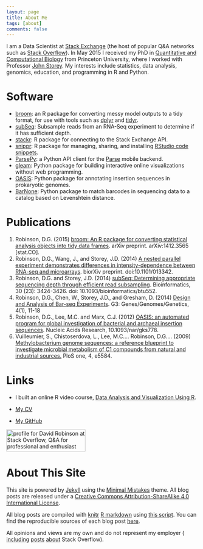 ```yaml
---
layout: page
title: About Me
tags: [about]
comments: false
---
```


I am a Data Scientist at [Stack Exchange](http://stackexchange.com/) (the host of popular Q&A networks such as [Stack Overflow](http://stackoverflow.com/)). In May 2015 I received my PhD in [Quantitative and Computational Biology](http://www.princeton.edu/qcbgrad/) from Princeton University, where I worked with Professor [John Storey](http://www.genomine.org/). My interests include statistics, data analysis, genomics, education, and programming in R and Python.

Software
============

* [broom](http://github.com/dgrtwo/broom): an R package for converting messy model outputs to a tidy format, for use with tools such as [dplyr](http://github.com/hadley/dplyr) and [tidyr](http://github.com/hadley/tidyr).
* [subSeq](http://github.com/StoreyLab/subSeq): Subsample reads from an RNA-Seq experiment to determine if it has sufficient depth.
* [stackr](https://github.com/dgrtwo/stackr): R package for connecting to the Stack Exchange API.
* [snippr](https://github.com/dgrtwo/snippr): R package for managing, sharing, and installing [RStudio code snippets](http://blog.rstudio.org/2015/04/13/rstudio-v0-99-preview-code-snippets/).
* [ParsePy](https://github.com/dgrtwo/ParsePy): a Python API client for the [Parse](https://parse.com/) mobile backend.
* [gleam](http://github.com/dgrtwo/gleam): Python package for building interactive online visualizations without web programming.
* [OASIS](https://github.com/dgrtwo/OASIS): Python package for annotating insertion sequences in prokaryotic genomes.
* [BarNone](http://github.com/dgrtwo/barnone): Python package to match barcodes in sequencing data to a catalog based on Levenshtein distance.

Publications
============

1. Robinson, D.G. (2015) <a href="http://arxiv.org/abs/1412.3565">broom: An R package for converting statistical analysis objects into tidy data frames</a>. arXiv preprint. arXiv:1412.3565 [stat.CO].
2. Robinson, D.G., Wang, J., and Storey, J.D. (2014) <a href="http://biorxiv.org/content/early/2014/12/30/013342">A nested parallel experiment demonstrates differences in intensity-dependence between RNA-seq and microarrays</a>. biorXiv preprint. doi:10.1101/013342.
3. Robinson, D.G. and Storey, J.D. (2014) <a href="http://bioinformatics.oxfordjournals.org/content/early/2014/09/03/bioinformatics.btu552.abstract?keytype=ref&ijkey=al7iHAgvbsLcdYj">subSeq: Determining appropriate sequencing depth through efficient read subsampling</a>. Bioinformatics, 30 (23): 3424-3426. doi: 10.1093/bioinformatics/btu552.
4. Robinson, D.G., Chen, W., Storey, J.D., and Gresham, D. (2014) <a href="http://www.g3journal.org/content/early/2013/10/30/g3.113.008565.abstract">Design and Analysis of Bar-seq Experiments</a>. G3: Genes/Genomes/Genetics, 4(1), 11-18
5. Robinson, D.G., Lee, M.C. and Marx, C.J. (2012) <a href="http://nar.oxfordjournals.org/content/early/2012/08/14/nar.gks778.full">OASIS: an automated program for global investigation of bacterial and archaeal insertion sequences</a>. Nucleic Acids Research, 10.1093/nar/gks778.
6. Vuilleumier, S., Chistoserdova, L., Lee, M.C.... Robinson, D.G.... (2009) <a href="http://www.plosone.org/article/info:doi/10.1371/journal.pone.0005584">Methylobacterium genome sequences: a reference blueprint to investigate microbial metabolism of C1 compounds from natural and industrial sources.</a> PloS one, 4, e5584.

Links
=====

* I built an online R video course, [Data Analysis and Visualization Using R](/RData/).

* [My CV](/files/DavidRobinsonResume.pdf)

* [My GitHub](https://github.com/dgrtwo)

<a href="http://stackoverflow.com/users/712603/david-robinson">
<img src="http://stackoverflow.com/users/flair/712603.png" width="208" height="58" alt="profile for David Robinson at Stack Overflow, Q&amp;A for professional and enthusiast programmers" title="profile for David Robinson at Stack Overflow, Q&amp;A for professional and enthusiast programmers">
</a>

About This Site
=========

This site is powered by [Jekyll](http://jekyllrb.com/) using the [Minimal Mistakes](http://mademistakes.com/minimal-mistakes/) theme. All blog posts are released under a [Creative Commons Attribution-ShareAlike 4.0 International License](http://creativecommons.org/licenses/by-sa/4.0/).

All blog posts are compiled with [knitr](http://yihui.name/knitr/) [R markdown](http://rmarkdown.rstudio.com/) using [this script](https://github.com/dgrtwo/dgrtwo.github.com/blob/master/_scripts/knitpages.R). You can find the reproducible sources of each blog post [here](https://github.com/dgrtwo/dgrtwo.github.com/tree/master/_R).

All opinions and views are my own and do not represent my employer ( [including](http://varianceexplained.org/r/are_users_quitting/) [posts](http://varianceexplained.org/r/providence-visualizer/) [about](http://varianceexplained.org/r/introducing-stackr/) Stack Overflow).

